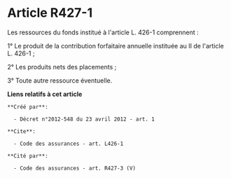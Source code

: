 # Article R427-1

Les ressources du fonds institué à l'article L. 426-1 comprennent : 

1° Le produit de la contribution forfaitaire annuelle instituée au II de l'article L. 426-1 ; 

2° Les produits nets des placements ; 

3° Toute autre ressource éventuelle.

**Liens relatifs à cet article**

	**Créé par**:

	  - Décret n°2012-548 du 23 avril 2012 - art. 1

	**Cite**:

	  - Code des assurances - art. L426-1

	**Cité par**:

	  - Code des assurances - art. R427-3 (V)
